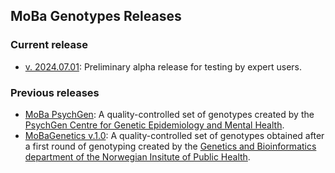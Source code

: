 ## MoBa Genotypes Releases

### Current release
- [v. 2024.07.01](2024.07.01/readme.md): Preliminary alpha release for testing by expert users.

### Previous releases
- [MoBa PsychGen](github.com/psychgen/MoBaPsychGen-QC-pipeline): A quality-controlled set of genotypes created by the [PsychGen Centre for Genetic Epidemiology and Mental Health](https://www.fhi.no/en/me/the-psychgen-centre-for-genetic-epidemiology-and-mental-health).
- [MoBaGenetics v.1.0](https://github.com/folkehelseinstituttet/mobagen/wiki/MoBaGenetics1.0): A quality-controlled set of genotypes obtained after a first round of genotyping created by the [Genetics and Bioinformatics department of the Norwegian Insitute of Public Health](https://www.fhi.no/om/organisasjon/genetikk-og-bioinformatikk/).
